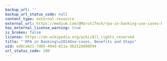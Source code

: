 ```yaml
---
backup_url: ''
backup_url_status_code: null
content_type: external-resource
external_url: https://medium.com/@MarutiTech/rpa-in-banking-use-cases-benefits-and-steps-8b97312a7d4f
has_external_license_warning: true
is_broken: false
license: https://en.wikipedia.org/wiki/All_rights_reserved
title: "'RPA in Banking\u2014Use-cases, Benefits and Steps"
uid: eddca621-7d05-494d-811a-3b212dd90594
url_status_code: 200
---
```

